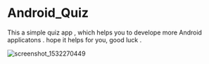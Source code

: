 # Android_Quiz
This a simple quiz app , which helps you to develope more Android applicatons .
hope it helps for you, good luck .

![screenshot_1532270449](https://user-images.githubusercontent.com/26796157/43046812-1e2c66ea-8dec-11e8-9175-bc5839217718.png)
